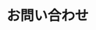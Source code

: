 ---
title: "お問い合わせ"
description: "こちらからお問い合わせできます"
draft: false
bg_image: "images/featue-bg.jpg"
---